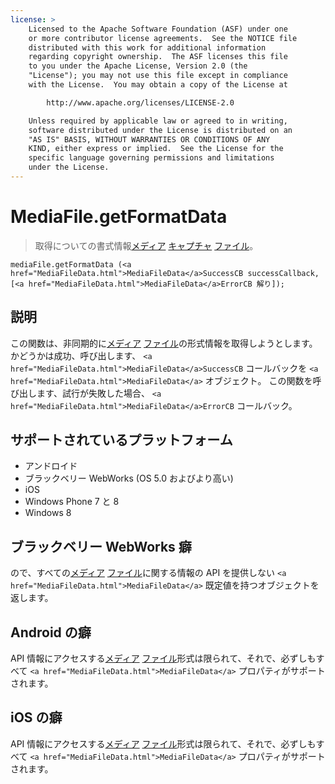 ```yaml
---
license: >
    Licensed to the Apache Software Foundation (ASF) under one
    or more contributor license agreements.  See the NOTICE file
    distributed with this work for additional information
    regarding copyright ownership.  The ASF licenses this file
    to you under the Apache License, Version 2.0 (the
    "License"); you may not use this file except in compliance
    with the License.  You may obtain a copy of the License at

        http://www.apache.org/licenses/LICENSE-2.0

    Unless required by applicable law or agreed to in writing,
    software distributed under the License is distributed on an
    "AS IS" BASIS, WITHOUT WARRANTIES OR CONDITIONS OF ANY
    KIND, either express or implied.  See the License for the
    specific language governing permissions and limitations
    under the License.
---
```


# MediaFile.getFormatData

> 取得についての書式情報<a href="../media.html">メディア</a> <a href="capture.html">キャプチャ</a> <a href="../../file/fileobj/fileobj.html">ファイル</a>。

    mediaFile.getFormatData (<a href="MediaFileData.html">MediaFileData</a>SuccessCB successCallback, [<a href="MediaFileData.html">MediaFileData</a>ErrorCB 解り]);
    

## 説明

この関数は、非同期的に<a href="../media.html">メディア</a> <a href="../../file/fileobj/fileobj.html">ファイル</a>の形式情報を取得しようとします。 かどうかは成功、呼び出します、 `<a href="MediaFileData.html">MediaFileData</a>SuccessCB` コールバックを `<a href="MediaFileData.html">MediaFileData</a>` オブジェクト。 この関数を呼び出します、試行が失敗した場合、 `<a href="MediaFileData.html">MediaFileData</a>ErrorCB` コールバック。

## サポートされているプラットフォーム

*   アンドロイド
*   ブラックベリー WebWorks (OS 5.0 およびより高い)
*   iOS
*   Windows Phone 7 と 8
*   Windows 8

## ブラックベリー WebWorks 癖

ので、すべての<a href="../media.html">メディア</a> <a href="../../file/fileobj/fileobj.html">ファイル</a>に関する情報の API を提供しない `<a href="MediaFileData.html">MediaFileData</a>` 既定値を持つオブジェクトを返します。

## Android の癖

API 情報にアクセスする<a href="../media.html">メディア</a> <a href="../../file/fileobj/fileobj.html">ファイル</a>形式は限られて、それで、必ずしもすべて `<a href="MediaFileData.html">MediaFileData</a>` プロパティがサポートされます。

## iOS の癖

API 情報にアクセスする<a href="../media.html">メディア</a> <a href="../../file/fileobj/fileobj.html">ファイル</a>形式は限られて、それで、必ずしもすべて `<a href="MediaFileData.html">MediaFileData</a>` プロパティがサポートされます。